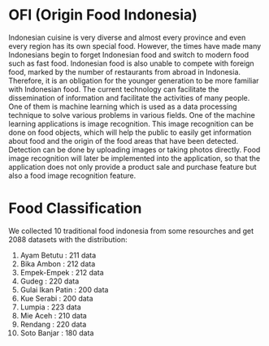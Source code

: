 # OFI (Origin Food Indonesia)

Indonesian cuisine is very diverse and almost every province and even every region has its own
special food. However, the times have made many Indonesians begin to forget Indonesian food
and switch to modern food such as fast food. Indonesian food is also unable to compete with
foreign food, marked by the number of restaurants from abroad in Indonesia. Therefore, it is an
obligation for the younger generation to be more familiar with Indonesian food. The current
technology can facilitate the dissemination of information and facilitate the activities of many
people. One of them is machine learning which is used as a data processing technique to solve
various problems in various fields. One of the machine learning applications is image recognition.
This image recognition can be done on food objects, which will help the public to easily get
information about food and the origin of the food areas that have been detected. Detection can
be done by uploading images or taking photos directly. Food image recognition will later be
implemented into the application, so that the application does not only provide a product sale and
purchase feature but also a food image recognition feature.

# Food Classification
We collected 10 traditional food indonesia from some resourches and get 2088 datasets with the distribution:
1. Ayam Betutu : 211 data
2. Bika Ambon : 212 data
3. Empek-Empek : 212 data
4. Gudeg : 220 data
5. Gulai Ikan Patin : 200 data
6. Kue Serabi : 200 data
7. Lumpia : 223 data
8. Mie Aceh : 210 data
9. Rendang : 220 data
10. Soto Banjar : 180 data

